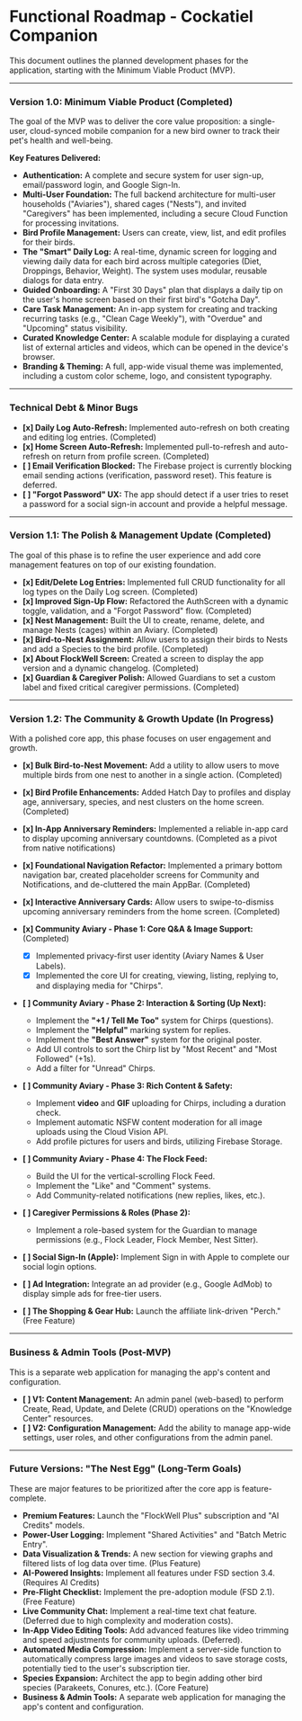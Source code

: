 # Functional Roadmap - Cockatiel Companion

This document outlines the planned development phases for the application, starting with the Minimum Viable Product (MVP).

---

### **Version 1.0: Minimum Viable Product (Completed)**

The goal of the MVP was to deliver the core value proposition: a single-user, cloud-synced mobile companion for a new bird owner to track their pet's health and well-being.

**Key Features Delivered:**
*   **Authentication:** A complete and secure system for user sign-up, email/password login, and Google Sign-In.
*   **Multi-User Foundation:** The full backend architecture for multi-user households ("Aviaries"), shared cages ("Nests"), and invited "Caregivers" has been implemented, including a secure Cloud Function for processing invitations.
*   **Bird Profile Management:** Users can create, view, list, and edit profiles for their birds.
*   **The "Smart" Daily Log:** A real-time, dynamic screen for logging and viewing daily data for each bird across multiple categories (Diet, Droppings, Behavior, Weight). The system uses modular, reusable dialogs for data entry.
*   **Guided Onboarding:** A "First 30 Days" plan that displays a daily tip on the user's home screen based on their first bird's "Gotcha Day".
*   **Care Task Management:** An in-app system for creating and tracking recurring tasks (e.g., "Clean Cage Weekly"), with "Overdue" and "Upcoming" status visibility.
*   **Curated Knowledge Center:** A scalable module for displaying a curated list of external articles and videos, which can be opened in the device's browser.
*   **Branding & Theming:** A full, app-wide visual theme was implemented, including a custom color scheme, logo, and consistent typography.

---
### **Technical Debt & Minor Bugs**

*   **[x] Daily Log Auto-Refresh:** Implemented auto-refresh on both creating and editing log entries. (Completed)
*   **[x] Home Screen Auto-Refresh:** Implemented pull-to-refresh and auto-refresh on return from profile screen. (Completed)
*   **[ ] Email Verification Blocked:** The Firebase project is currently blocking email sending actions (verification, password reset). This feature is deferred.
*   **[ ] "Forgot Password" UX:** The app should detect if a user tries to reset a password for a social sign-in account and provide a helpful message.

---
### **Version 1.1: The Polish & Management Update (Completed)**

The goal of this phase is to refine the user experience and add core management features on top of our existing foundation.

*   **[x] Edit/Delete Log Entries:** Implemented full CRUD functionality for all log types on the Daily Log screen. (Completed)
*   **[x] Improved Sign-Up Flow:** Refactored the AuthScreen with a dynamic toggle, validation, and a "Forgot Password" flow. (Completed)
*   **[x] Nest Management:** Built the UI to create, rename, delete, and manage Nests (cages) within an Aviary. (Completed)
*   **[x] Bird-to-Nest Assignment:** Allow users to assign their birds to Nests and add a Species to the bird profile. (Completed)
*   **[x] About FlockWell Screen:** Created a screen to display the app version and a dynamic changelog. (Completed)
*   **[x] Guardian & Caregiver Polish:** Allowed Guardians to set a custom label and fixed critical caregiver permissions. (Completed)

---
### **Version 1.2: The Community & Growth Update (In Progress)**

With a polished core app, this phase focuses on user engagement and growth.

*   **[x] Bulk Bird-to-Nest Movement:** Add a utility to allow users to move multiple birds from one nest to another in a single action. (Completed)
*   **[x] Bird Profile Enhancements:** Added Hatch Day to profiles and display age, anniversary, species, and nest clusters on the home screen. (Completed)
*   **[x] In-App Anniversary Reminders:** Implemented a reliable in-app card to display upcoming anniversary countdowns. (Completed as a pivot from native notifications)
*   **[x] Foundational Navigation Refactor:** Implemented a primary bottom navigation bar, created placeholder screens for Community and Notifications, and de-cluttered the main AppBar. (Completed)
*   **[x] Interactive Anniversary Cards:** Allow users to swipe-to-dismiss upcoming anniversary reminders from the home screen. (Completed)

*   **[x] Community Aviary - Phase 1: Core Q&A & Image Support:** (Completed)
    *   [x] Implemented privacy-first user identity (Aviary Names & User Labels).
    *   [x] Implemented the core UI for creating, viewing, listing, replying to, and displaying media for "Chirps".

*   **[ ] Community Aviary - Phase 2: Interaction & Sorting (Up Next):**
    *   Implement the **"+1 / Tell Me Too"** system for Chirps (questions).
    *   Implement the **"Helpful"** marking system for replies.
    *   Implement the **"Best Answer"** system for the original poster.
    *   Add UI controls to sort the Chirp list by "Most Recent" and "Most Followed" (+1s).
    *   Add a filter for "Unread" Chirps.

*   **[ ] Community Aviary - Phase 3: Rich Content & Safety:**
    *   Implement **video** and **GIF** uploading for Chirps, including a duration check.
    *   Implement automatic NSFW content moderation for all image uploads using the Cloud Vision API.
    *   Add profile pictures for users and birds, utilizing Firebase Storage.

*   **[ ] Community Aviary - Phase 4: The Flock Feed:**
    *   Build the UI for the vertical-scrolling Flock Feed.
    *   Implement the "Like" and "Comment" systems.
    *   Add Community-related notifications (new replies, likes, etc.).

*   **[ ] Caregiver Permissions & Roles (Phase 2):**
    *   Implement a role-based system for the Guardian to manage permissions (e.g., Flock Leader, Flock Member, Nest Sitter).

*   **[ ] Social Sign-In (Apple):** Implement Sign in with Apple to complete our social login options.
*   **[ ] Ad Integration:** Integrate an ad provider (e.g., Google AdMob) to display simple ads for free-tier users.
*   **[ ] The Shopping & Gear Hub:** Launch the affiliate link-driven "Perch." (Free Feature)

---

### **Business & Admin Tools (Post-MVP)**

This is a separate web application for managing the app's content and configuration.

*   **[ ] V1: Content Management:** An admin panel (web-based) to perform Create, Read, Update, and Delete (CRUD) operations on the "Knowledge Center" resources.
*   **[ ] V2: Configuration Management:** Add the ability to manage app-wide settings, user roles, and other configurations from the admin panel.

---

### **Future Versions: "The Nest Egg" (Long-Term Goals)**

These are major features to be prioritized after the core app is feature-complete.

*   **Premium Features:** Launch the "FlockWell Plus" subscription and "AI Credits" models.
*   **Power-User Logging:** Implement "Shared Activities" and "Batch Metric Entry".
*   **Data Visualization & Trends:** A new section for viewing graphs and filtered lists of log data over time. (Plus Feature)
*   **AI-Powered Insights:** Implement all features under FSD section 3.4. (Requires AI Credits)
*   **Pre-Flight Checklist:** Implement the pre-adoption module (FSD 2.1). (Free Feature)
*   **Live Community Chat:** Implement a real-time text chat feature. (Deferred due to high complexity and moderation costs).
*   **In-App Video Editing Tools:** Add advanced features like video trimming and speed adjustments for community uploads. (Deferred).
*   **Automated Media Compression:** Implement a server-side function to automatically compress large images and videos to save storage costs, potentially tied to the user's subscription tier.
*   **Species Expansion:** Architect the app to begin adding other bird species (Parakeets, Conures, etc.). (Core Feature)
*   **Business & Admin Tools:** A separate web application for managing the app's content and configuration.